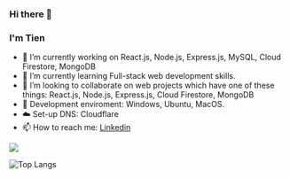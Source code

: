 ### Hi there 👋


### I'm Tien

- 🔭 I’m currently working on React.js, Node.js, Express.js, MySQL, Cloud Firestore, MongoDB
- 🌱 I’m currently learning Full-stack web development skills.
- 👯 I’m looking to collaborate on web projects which have one of these things: React.js, Node.js, Express.js, Cloud Firestore, MongoDB
- 🤔 Development enviroment: Windows, Ubuntu, MacOS.
- ☁️ Set-up DNS: Cloudflare
- 📫 How to reach me: [Linkedin](https://www.linkedin.com/in/trngtien/)


<img src="https://github-readme-stats.vercel.app/api?username=TrNgTien&&show_icons=true&title_color=ffffff&icon_color=bb2acf&text_color=daf7dc&bg_color=151515">








![Top Langs](https://github-readme-stats.vercel.app/api/top-langs/?username=TrNgTien&layout=compact)
